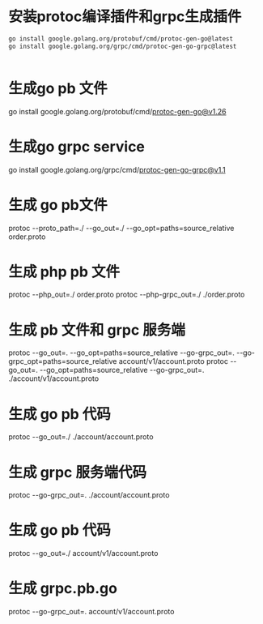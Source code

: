 
# 安装protoc编译插件和grpc生成插件
```sh
go install google.golang.org/protobuf/cmd/protoc-gen-go@latest
go install google.golang.org/grpc/cmd/protoc-gen-go-grpc@latest



```
# 生成go pb 文件
go install google.golang.org/protobuf/cmd/protoc-gen-go@v1.26
# 生成go grpc service
go install google.golang.org/grpc/cmd/protoc-gen-go-grpc@v1.1



# 生成 go pb文件
protoc --proto_path=./ --go_out=./ --go_opt=paths=source_relative  order.proto

# 生成 php pb 文件
protoc --php_out=./ order.proto
protoc --php-grpc_out=./ ./order.proto

# 生成 pb 文件和 grpc 服务端
protoc --go_out=. --go_opt=paths=source_relative --go-grpc_out=. --go-grpc_opt=paths=source_relative account/v1/account.proto
protoc --go_out=. --go_opt=paths=source_relative --go-grpc_out=. ./account/v1/account.proto
# 生成 go pb 代码
protoc --go_out=./ ./account/account.proto
# 生成 grpc 服务端代码
protoc --go-grpc_out=. ./account/account.proto



# 生成 go pb 代码
protoc --go_out=./ account/v1/account.proto
# 生成 grpc.pb.go
protoc --go-grpc_out=. account/v1/account.proto


```